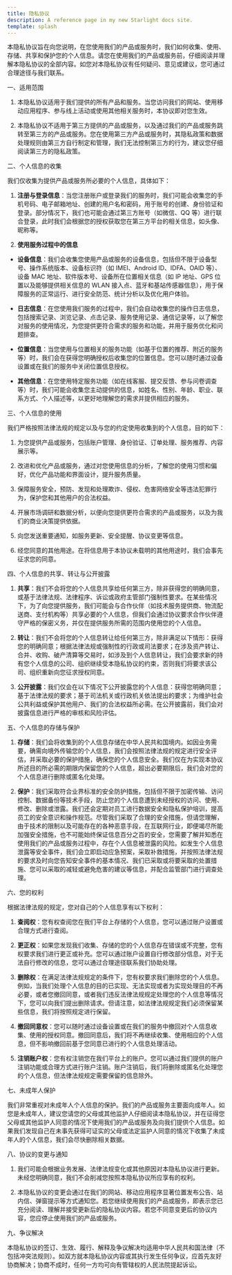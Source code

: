 ```yaml
---
title: 隐私协议
description: A reference page in my new Starlight docs site.
template: splash
---
```



本隐私协议旨在向您说明，在您使用我们的产品或服务时，我们如何收集、使用、存储、共享和保护您的个人信息。请您在使用我们的产品或服务前，仔细阅读并理解本隐私协议的全部内容。如您对本隐私协议有任何疑问、意见或建议，您可通过合理途径与我们联系。


一、适用范围





1.  本隐私协议适用于我们提供的所有产品和服务。当您访问我们的网站、使用移动应用程序、参与线上活动或使用其他相关服务时，本协议即对您生效。


2.  本隐私协议不适用于第三方提供的产品或服务，以及通过我们的产品或服务跳转至第三方的产品或服务。您在使用第三方产品或服务时，其隐私政策和数据处理规则由第三方自行制定和管理，我们无法控制第三方的行为，建议您仔细阅读第三方的隐私政策。


二、个人信息的收集



我们仅收集为提供产品或服务所必要的个人信息，具体如下：




1.  **注册与登录信息**：当您注册账户或登录我们的服务时，我们可能会收集您的手机号码、电子邮箱地址、创建的用户名和密码，用于账号的创建、身份验证和登录。部分情况下，我们也可能会通过第三方账号（如微信、QQ 等）进行联合登录，此时我们会根据您的授权获取您在第三方平台的相关信息，如头像、昵称等。


2.  **使用服务过程中的信息**

*   **设备信息**：我们会收集您使用产品或服务的设备信息，包括但不限于设备型号、操作系统版本、设备标识符（如 IMEI、Android ID、IDFA、OAID 等）、设备 MAC 地址、软件版本号、设备所在位置相关信息（如 IP 地址、GPS 位置以及能够提供相关信息的 WLAN 接入点、蓝牙和基站传感器信息），用于保障服务的正常运行、进行安全防范、统计分析以及优化用户体验。


*   **日志信息**：在您使用我们服务的过程中，我们会自动收集您的操作日志信息，包括搜索记录、浏览记录、点击记录、服务使用记录、通信记录等，以了解您对服务的使用情况，为您提供更符合需求的服务和功能，并用于服务优化和问题排查。


*   **位置信息**：当您使用与位置相关的服务功能（如基于位置的推荐、附近的服务等）时，我们会在获得您明确授权后收集您的位置信息。您可以随时通过设备设置或在我们的服务中关闭位置信息授权。


*   **其他信息**：在您使用特定服务功能（如在线客服、提交反馈、参与问卷调查等）时，我们可能会收集您主动提供的信息，如姓名、性别、年龄、职业、联系方式、个人描述等，以更好地理解您的需求并提供相应的服务。


三、个人信息的使用



我们严格按照法律法规的规定以及与您的约定使用收集到的个人信息，目的如下：


1.  为您提供产品或服务，包括账户管理、身份验证、订单处理、服务推荐、内容展示等。


2.  改进和优化产品或服务，通过对您使用信息的分析，了解您的使用习惯和偏好，优化产品功能和界面设计，提升服务质量。


3.  保障服务安全，预防、发现和处理欺诈、侵权、危害网络安全等违法犯罪行为，保护您和其他用户的合法权益。


4.  开展市场调研和数据分析，以便向您提供更符合需求的产品或服务，以及为我们的商业决策提供依据。


5.  向您发送重要通知，如服务更新、安全提醒、协议变更等信息。


6.  经您同意的其他用途。在将信息用于本协议未载明的其他用途时，我们会事先征求您的同意。


四、个人信息的共享、转让与公开披露





1.  **共享**：我们不会将您的个人信息共享给任何第三方，除非获得您的明确同意，或基于法律法规、法律程序、诉讼或政府主管部门强制性要求。在某些情况下，为了向您提供服务，我们可能会与合作伙伴（如技术服务提供商、物流配送商、支付机构等）共享必要的个人信息，但我们会通过协议要求合作伙伴遵守严格的保密义务，并仅在提供服务所需的范围内使用您的个人信息。


2.  **转让**：我们不会将您的个人信息转让给任何第三方，除非满足以下情形：获得您的明确同意；根据法律法规或强制性的行政或司法要求；在涉及资产转让、合并、收购、破产清算等交易时，如涉及到个人信息转让，我们会要求新的持有您个人信息的公司、组织继续受本隐私协议的约束，否则我们将要求该公司、组织重新向您征求授权同意。


3.  **公开披露**：我们仅会在以下情况下公开披露您的个人信息：获得您明确同意；基于法律法规的要求；基于司法机关或行政机关依法提出的要求；为维护社会公共利益或保护其他用户、我们的合法权益所必需。在公开披露前，我们会对披露信息进行严格的审核和风险评估。


五、个人信息的存储与保护





1.  **存储**：我们会将收集到的个人信息存储在中华人民共和国境内。如因业务需要，确需向境外传输您的个人信息，我们会按照法律法规的规定进行安全评估，并采取必要的保护措施，确保您的个人信息安全。我们仅在为实现本协议所述目的所必需的期限内保留您的个人信息，超出必要期限后，我们会对您的个人信息进行删除或匿名化处理。


2.  **保护**：我们采取符合业界标准的安全防护措施，包括但不限于加密传输、访问控制、数据备份等技术手段，防止您的个人信息遭到未经授权的访问、使用、修改、删除或泄露。我们还会定期对员工进行数据安全和隐私保护培训，提高员工的安全意识和操作规范。尽管我们采取了合理的安全措施，但请您理解，由于技术的限制以及可能存在的各种恶意手段，在互联网行业，即便竭尽所能加强安全措施，也不可能始终保证信息百分之百的安全，您需要了解并知悉在使用我们的产品或服务过程中，存在个人信息被泄露的风险。如发生个人信息泄露等安全事件，我们会立即启动应急预案，采取补救措施，并按照法律法规的要求及时向您告知安全事件的基本情况、我们已采取或将要采取的处置措施、您可以采取的减轻或避免危害的建议等信息，并配合监管部门进行调查处理。


六、您的权利



根据法律法规的规定，您对自己的个人信息享有以下权利：




1.  **查阅权**：您有权查阅您在我们平台上存储的个人信息，您可以通过账户设置或合理方式进行查阅。


2.  **更正权**：如果您发现我们收集、存储的您的个人信息存在错误或不完整，您有权要求我们进行更正或补充。您可以通过账户设置自行修改部分信息，对于无法自行修改的信息，您可以通过合理途径联系我们协助处理。


3.  **删除权**：在满足法律法规规定的条件下，您有权要求我们删除您的个人信息。例如，当我们处理个人信息的目的已实现、无法实现或者为实现处理目的不再必要，或者您撤回同意，或者我们违反法律法规规定处理您的个人信息等情况下，您可以向我们提出删除请求。但请注意，如法律法规规定我们必须保留某些信息，我们将按照规定进行保留。


4.  **撤回同意权**：您可以随时通过设备设置或在我们的服务中撤回对个人信息收集、使用的授权同意。撤回同意后，我们将不再继续收集、使用相应的个人信息，但不影响撤回前基于您同意已进行的个人信息处理活动。


5.  **注销账户权**：您有权注销您在我们平台上的账户。您可以通过我们提供的账户注销功能或合理方式进行账户注销。账户注销后，我们将删除或匿名化处理您的个人信息，但法律法规规定需要保留的信息除外。


七、未成年人保护



我们非常重视对未成年人个人信息的保护。我们的产品或服务主要面向成年人。如您是未成年人，建议您请您的父母或其他监护人仔细阅读本隐私协议，并在征得您父母或其他监护人同意的情况下使用我们的产品或服务及向我们提供个人信息。如果我们发现自己在未事先获得可证实的父母或法定监护人同意的情况下收集了未成年人的个人信息，我们会尽快删除相关数据。


八、协议的变更与通知





1.  我们可能会根据业务发展、法律法规变化或其他原因对本隐私协议进行更新。未经您明确同意，我们不会削减您按照本隐私协议所应享有的权利。


2.  本隐私协议的变更会通过在我们的网站、移动应用程序显著位置发布公告、站内信、弹窗提示等方式通知您。若您继续使用我们的产品或服务，即表示您已充分阅读、理解并接受更新后的隐私协议内容。若您不同意变更后的协议内容，您应停止使用我们的产品或服务。


九、争议解决



本隐私协议的签订、生效、履行、解释及争议解决均适用中华人民共和国法律（不包括冲突法规则）。如双方就本隐私协议内容或其执行发生任何争议，应首先友好协商解决；协商不成时，任何一方均可向有管辖权的人民法院提起诉讼。
